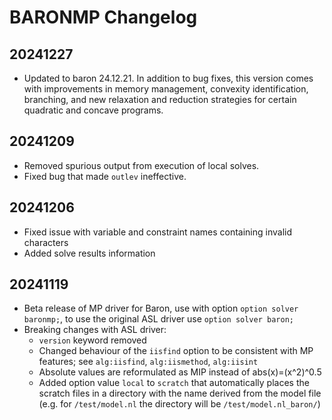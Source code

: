 # BARONMP Changelog


## 20241227
- Updated to baron 24.12.21. In addition to bug fixes, this version comes with improvements in memory management, convexity identification, branching, and new relaxation and reduction strategies for certain quadratic and concave programs.


## 20241209
- Removed spurious output from execution of local solves.
- Fixed bug that made `outlev` ineffective.


## 20241206
- Fixed issue with variable and constraint names containing invalid
  characters
- Added solve results information


## 20241119
- Beta release of MP driver for Baron, use with option `option solver baronmp;`,
  to use the original ASL driver use `option solver baron;`
- Breaking changes with ASL driver:
  - `version` keyword removed
  - Changed behaviour of the `iisfind` option to be consistent with MP features;
    see `alg:iisfind`, `alg:iismethod`, `alg:iisint`
  - Absolute values are reformulated as MIP instead of abs(x)=(x^2)^0.5
  - Added option value `local` to `scratch` that automatically places the scratch 
    files in a directory with the name derived from the model file (e.g. for 
    `/test/model.nl` the directory will be `/test/model.nl_baron/`)